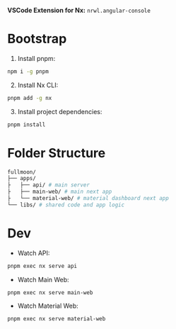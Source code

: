 __VSCode Extension for Nx:__ `nrwl.angular-console`

# Bootstrap

1. Install pnpm:

```bash
npm i -g pnpm
```

2. Install Nx CLI:

```bash
pnpm add -g nx
```

3. Install project dependencies:

```bash
pnpm install
```

# Folder Structure

```bash
fullmoon/
├── apps/
├   ├── api/ # main server
├   ├── main-web/ # main next app 
├   └── material-web/ # material dashboard next app
└── libs/ # shared code and app logic
```

# Dev

- Watch API:

```bash
pnpm exec nx serve api
```

- Watch Main Web:

```bash
pnpm exec nx serve main-web
```

- Watch Material Web:

```bash
pnpm exec nx serve material-web
```